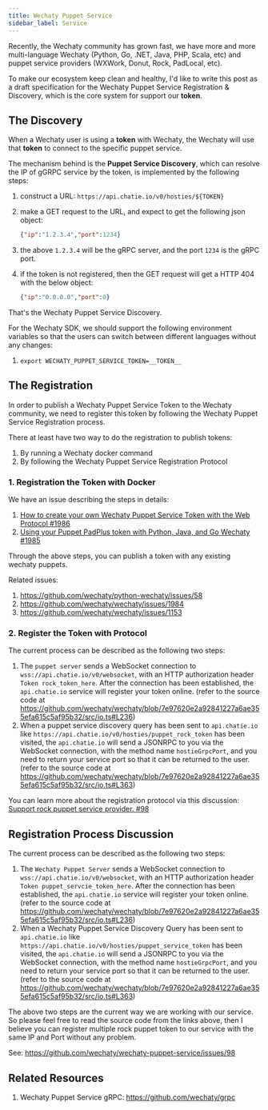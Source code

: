 ```yaml
---
title: Wechaty Puppet Service
sidebar_label: Service
---
```


Recently, the Wechaty community has grown fast, we have more and more multi-language Wechaty (Python, Go, .NET, Java, PHP, Scala, etc) and puppet service providers (WXWork, Donut, Rock, PadLocal, etc).

To make our ecosystem keep clean and healthy, I'd like to write this post as a draft specification for the Wechaty Puppet Service Registration & Discovery, which is the core system for support our **token**.

## The Discovery

When a Wechaty user is using a **token** with Wechaty, the Wechaty will use that **token** to connect to the specific puppet service.

The mechanism behind is the **Puppet Service Discovery**, which can resolve the IP of gGRPC service by the token, is implemented by the following steps:

1. construct a URL: `https://api.chatie.io/v0/hosties/${TOKEN}`
1. make a GET request to the URL, and expect to get the following json object:

    ```json
    {"ip":"1.2.3.4","port":1234}
    ```

1. the above `1.2.3.4` will be the gRPC server, and the port `1234` is the gRPC port.
1. if the token is not registered, then the GET request will get a HTTP 404 with the below object:

    ```json
    {"ip":"0.0.0.0","port":0}
    ```

That's the Wechaty Puppet Service Discovery.

For the Wechaty SDK, we should support the following environment variables so that the users can switch between different languages without any changes:

1. `export WECHATY_PUPPET_SERVICE_TOKEN=__TOKEN__`

## The Registration

In order to publish a Wechaty Puppet Service Token to the Wechaty community, we need to register this token by following the Wechaty Puppet Service Registration process.

There at least have two way to do the registration to publish tokens:

1. By running a Wechaty docker command
1. By following the Wechaty Puppet Service Registration Protocol

### 1. Registration the Token with Docker

We have an issue describing the steps in details:

1. [How to create your own Wechaty Puppet Service Token with the Web Protocol #1986](https://github.com/wechaty/wechaty/issues/1986)
1. [Using your Puppet PadPlus token with Python, Java, and Go Wechaty #1985](https://github.com/wechaty/wechaty/issues/1985)

Through the above steps, you can publish a token with any existing wechaty puppets.

Related issues:

1. <https://github.com/wechaty/python-wechaty/issues/58>
1. <https://github.com/wechaty/wechaty/issues/1984>
1. <https://github.com/wechaty/wechaty/issues/1153>

### 2. Register the Token with Protocol

The current process can be described as the following two steps:

1. The `puppet server` sends a WebSocket connection to `wss://api.chatie.io/v0/websocket`, with an HTTP authorization header  `Token rock_token_here`. After the connection has been established, the `api.chatie.io` service will register your token online. (refer to the source code at <https://github.com/wechaty/wechaty/blob/7e97620e2a92841227a6ae355efa615c5af95b32/src/io.ts#L236>)
1. When a puppet service discovery query has been sent to `api.chatie.io` like `https://api.chatie.io/v0/hosties/puppet_rock_token` has been visited, the `api.chatie.io` will send a JSONRPC to you via the WebSocket connection, with the method name `hostieGrpcPort`, and you need to return your service port so that it can be returned to the user. (refer to the source code at <https://github.com/wechaty/wechaty/blob/7e97620e2a92841227a6ae355efa615c5af95b32/src/io.ts#L363>)

You can learn more about the registration protocol via this discussion: [Support rock puppet service provider. #98](https://github.com/wechaty/wechaty-puppet-service/issues/98)

## Registration Process Discussion

The current process can be described as the following two steps:

1. The `Wechaty Puppet Server` sends a WebSocket connection to `wss://api.chatie.io/v0/websocket`, with an HTTP authorization header  `Token puppet_servcie_token_here`. After the connection has been established, the `api.chatie.io` service will register your token online. (refer to the source code at <https://github.com/wechaty/wechaty/blob/7e97620e2a92841227a6ae355efa615c5af95b32/src/io.ts#L236>)
1. When a Wechaty Puppet Service Discovery Query has been sent to `api.chatie.io` like `https://api.chatie.io/v0/hosties/puppet_service_token` has been visited, the `api.chatie.io` will send a JSONRPC to you via the WebSocket connection, with the method name `hostieGrpcPort`, and you need to return your service port so that it can be returned to the user. (refer to the source code at <https://github.com/wechaty/wechaty/blob/7e97620e2a92841227a6ae355efa615c5af95b32/src/io.ts#L363>)

The above two steps are the current way we are working with our service. So please feel free to read the source code from the links above, then I believe you can register multiple rock puppet token to our service with the same IP and Port without any problem.

See: <https://github.com/wechaty/wechaty-puppet-service/issues/98>

## Related Resources

1. Wechaty Puppet Service gRPC: <https://github.com/wechaty/grpc>
